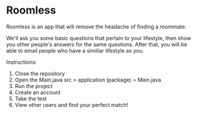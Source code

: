 # Roomless

Roomless is an app that will remove the headache of finding a roommate.

We'll ask you some basic questions that pertain to your lifestyle, then show you other people's answers for the same questions.
After that, you will be able to email people who have a similiar lifestyle as you.

Instructions:

  1. Close the repository
  2. Open the Main.java
        src > application (package) > Main.java
  3. Run the project
  4. Create an account
  5. Take the test
  6. View other users and find your perfect match!
